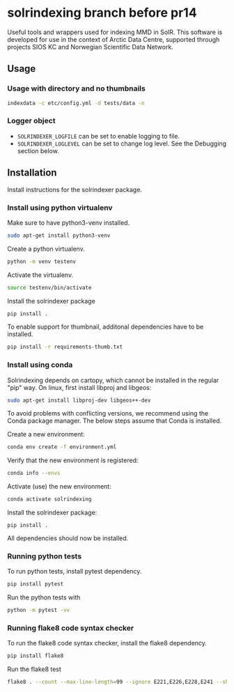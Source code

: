 # solrindexing branch before pr14

Useful tools and wrappers used for indexing MMD in SolR. This software is
developed for use in the context of Arctic Data Centre, supported through
projects SIOS KC and Norwegian Scientific Data Network.

## Usage

### Usage with directory and no thumbnails

```bash
indexdata -c etc/config.yml -d tests/data -n
```

### Logger object

* `SOLRINDEXER_LOGFILE` can be set to enable logging to file.
* `SOLRINDEXER_LOGLEVEL` can be set to change log level. See the Debugging section below.

## Installation

Install instructions for the solrindexer package.

### Install using python virtualenv

Make sure to have python3-venv installed.

```bash
sudo apt-get install python3-venv
```

Create a python virtualenv.

```bash
python -m venv testenv
```

Activate the virtualenv.

```bash
source testenv/bin/activate
```

Install the solrindexer package

```bash
pip install .
```

To enable support for thumbnail, additonal dependencies have to be installed.

```bash
pip install -r requirements-thumb.txt
```

### Install using conda

Solrindexing depends on cartopy, which cannot be installed in the regular "pip" way. On linux,
first install libproj and libgeos:

```bash
sudo apt-get install libproj-dev libgeos++-dev
```

To avoid problems with conflicting versions, we recommend using the Conda package manager. The below steps assume that Conda is installed.

Create a new environment:

```bash
conda env create -f environment.yml
```

Verify that the new environment is registered:

```bash
conda info --envs
```

Activate (use) the new environment:

```bash
conda activate solrindexing
```

Install the solrindexer package:

```text
pip install .
```

All dependencies should now be installed.

### Running python tests

To run python tests, install pytest dependency.

```bash
pip install pytest
```

Run the python tests with

```bash
python -m pytest -vv
```

### Running flake8 code syntax checker

To run the flake8 code syntax checker, install the flake8 dependency.

```bash
pip install flake8
```

Run the flake8 test

```bash
flake8 . --count --max-line-length=99 --ignore E221,E226,E228,E241 --show-source --statistics --exclude external
```
